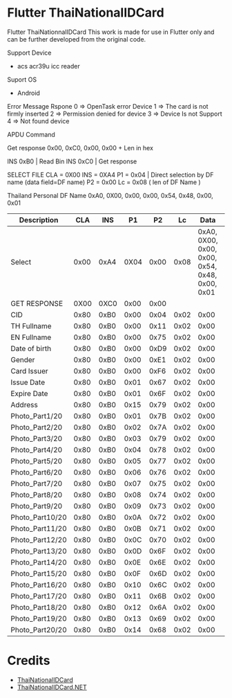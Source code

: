 # Flutter ThaiNationalIDCard

Flutter ThaiNationnalIDCard  This work is made for use in Flutter only and can be further developed from the original code.

Support Device

-  acs acr39u icc reader

Suport OS

- Android

Error Message Rspone
  0 => OpenTask error Device
  1 => The card is not firmly inserted
  2 => Permission denied for device
  3 => Device Is not Support
  4 => Not found device

APDU Command

Get response 0x00, 0xC0, 0x00, 0x00 + Len in hex

INS 0xB0 | Read Bin INS 0xC0 | Get response

SELECT FILE CLA = 0X00 INS = 0XA4 P1 = 0x04 | Direct selection by DF name (data field=DF name) P2 = 0x00 Lc = 0x08 ( len of DF Name )

Thailand Personal DF Name 0xA0, 0X00, 0x00, 0x00, 0x54, 0x48, 0x00, 0x01

| Description     | CLA  | INS  | P1   | P2   | Lc   | Data                                           | Le   |
| --------------- | ---- | ---- | ---- | ---- | ---- | ---------------------------------------------- | ---- |
| Select          | 0x00 | 0xA4 | 0X04 | 0x00 | 0x08 | 0xA0, 0X00, 0x00, 0x00, 0x54, 0x48, 0x00, 0x01 |      |
| GET RESPONSE    | 0X00 | 0XC0 | 0x00 | 0x00 |      |                                                |      |
| CID             | 0x80 | 0xB0 | 0x00 | 0x04 | 0x02 | 0x00                                           | 0x0D |
| TH Fullname     | 0x80 | 0xB0 | 0x00 | 0x11 | 0x02 | 0x00                                           | 0x64 |
| EN Fullname     | 0x80 | 0xB0 | 0x00 | 0x75 | 0x02 | 0x00                                           | 0x64 |
| Date of birth   | 0x80 | 0xB0 | 0x00 | 0xD9 | 0x02 | 0x00                                           | 0x08 |
| Gender          | 0x80 | 0xB0 | 0x00 | 0xE1 | 0x02 | 0x00                                           | 0x01 |
| Card Issuer     | 0x80 | 0xB0 | 0x00 | 0xF6 | 0x02 | 0x00                                           | 0x64 |
| Issue Date      | 0x80 | 0xB0 | 0x01 | 0x67 | 0x02 | 0x00                                           | 0x08 |
| Expire Date     | 0x80 | 0xB0 | 0x01 | 0x6F | 0x02 | 0x00                                           | 0x08 |
| Address         | 0x80 | 0xB0 | 0x15 | 0x79 | 0x02 | 0x00                                           | 0x64 |
| Photo_Part1/20  | 0x80 | 0xB0 | 0x01 | 0x7B | 0x02 | 0x00                                           | 0xFF |
| Photo_Part2/20  | 0x80 | 0xB0 | 0x02 | 0x7A | 0x02 | 0x00                                           | 0xFF |
| Photo_Part3/20  | 0x80 | 0xB0 | 0x03 | 0x79 | 0x02 | 0x00                                           | 0xFF |
| Photo_Part4/20  | 0x80 | 0xB0 | 0x04 | 0x78 | 0x02 | 0x00                                           | 0xFF |
| Photo_Part5/20  | 0x80 | 0xB0 | 0x05 | 0x77 | 0x02 | 0x00                                           | 0xFF |
| Photo_Part6/20  | 0x80 | 0xB0 | 0x06 | 0x76 | 0x02 | 0x00                                           | 0xFF |
| Photo_Part7/20  | 0x80 | 0xB0 | 0x07 | 0x75 | 0x02 | 0x00                                           | 0xFF |
| Photo_Part8/20  | 0x80 | 0xB0 | 0x08 | 0x74 | 0x02 | 0x00                                           | 0xFF |
| Photo_Part9/20  | 0x80 | 0xB0 | 0x09 | 0x73 | 0x02 | 0x00                                           | 0xFF |
| Photo_Part10/20 | 0x80 | 0xB0 | 0x0A | 0x72 | 0x02 | 0x00                                           | 0xFF |
| Photo_Part11/20 | 0x80 | 0xB0 | 0x0B | 0x71 | 0x02 | 0x00                                           | 0xFF |
| Photo_Part12/20 | 0x80 | 0xB0 | 0x0C | 0x70 | 0x02 | 0x00                                           | 0xFF |
| Photo_Part13/20 | 0x80 | 0xB0 | 0x0D | 0x6F | 0x02 | 0x00                                           | 0xFF |
| Photo_Part14/20 | 0x80 | 0xB0 | 0x0E | 0x6E | 0x02 | 0x00                                           | 0xFF |
| Photo_Part15/20 | 0x80 | 0xB0 | 0x0F | 0x6D | 0x02 | 0x00                                           | 0xFF |
| Photo_Part16/20 | 0x80 | 0xB0 | 0x10 | 0x6C | 0x02 | 0x00                                           | 0xFF |
| Photo_Part17/20 | 0x80 | 0xB0 | 0x11 | 0x6B | 0x02 | 0x00                                           | 0xFF |
| Photo_Part18/20 | 0x80 | 0xB0 | 0x12 | 0x6A | 0x02 | 0x00                                           | 0xFF |
| Photo_Part19/20 | 0x80 | 0xB0 | 0x13 | 0x69 | 0x02 | 0x00                                           | 0xFF |
| Photo_Part20/20 | 0x80 | 0xB0 | 0x14 | 0x68 | 0x02 | 0x00                                           | 0xFF |

# Credits

- [ThaiNationalIDCard](https://github.com/chakphanu/ThaiNationalIDCard)
- [ThaiNationalIDCard.NET](https://github.com/bencomtech/ThaiNationalIDCard.NET)

